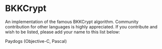 # BKKCrypt

An implementation of the famous BKKCrypt algorithm. Community contribution for other languages is highly appreciated.
If you contribute and wish to be listed, please add your name to this list below:

Paydogs (Objective-C, Pascal)
